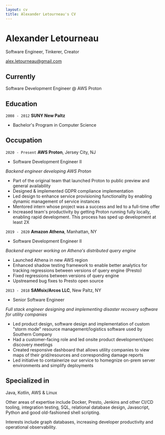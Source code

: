 ```yaml
---
layout: cv
title: Alexander Letourneau's CV
---
```

# Alexander Letourneau
Software Engineer, Tinkerer, Creator

<div id="webaddress">
<a href="alex.letourneau@gmail.com">alex.letourneau@gmail.com</a>
</div>


## Currently

Software Development Engineer @ AWS Proton


## Education

`2008 - 2012`
__SUNY New Paltz__

- Bachelor's Program in Computer Science


## Occupation

`2020 - Present`
__AWS Proton__, Jersey City, NJ

- Software Development Engineer II

*Backend engineer developing AWS Proton*

- Part of the original team that launched Proton to public preview and general availability
- Designed & implemented GDPR compliance implementation
- Led design to enhance service provisioning functionality by enabling dynamic management of service instances
- Mentored intern whose project was a success and led to a full-time offer
- Increased team's productivity by getting Proton running fully locally, enabling rapid development. This process has sped up development at least 2X


`2019 - 2020`
__Amazon Athena__, Manhattan, NY

- Software Development Engineer II

*Backend engineer working on Athena's distributed query engine*

- Launched Athena in new AWS region
- Enhanced shadow testing framework to enable better analytics for tracking regressions between versions of query engine (Presto)
- Fixed regressions between versions of query engine
- Upstreamed bug fixes to Presto open source

`2013 - 2018`
__SAMsix/Arcos LLC__, New Paltz, NY

- Senior Software Engineer

*Full stack engineer designing and implementing disaster recovery software for utility companies*

- Led product design, software design and implementation of custom "storm mode" resource management/logistics software used by Southern Company
- Had a customer-facing role and led onsite product development/spec discovery meetings
- Created responsive dashboard that allows utility companies to view maps of their grid/resources and corresponding damage reports
- Led initiative to containerize our service to homegnize on-prem server environments and simplify deployments


## Specialized in

Java, Kotlin, AWS & Linux

Other areas of expertise include Docker, Presto, Jenkins and other CI/CD tooling, integration testing, SQL, relational database design, Javascript, Python and good old-fashioned shell scripting.

Interests include graph databases, increasing developer productivity and operational observability.





<!-- ### Footer

Last updated: October 2021 -->


